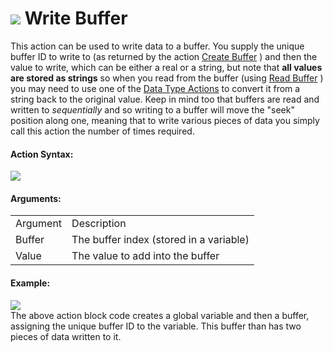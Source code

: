 #  ![](https://gms.magecorn.com/Manual/assets/Images/Scripting_Reference/Drag_And_Drop/Reference/Buffers/i_Buffers_Write_Buffer.png) Write Buffer

This action can be used to write data to a buffer. You supply the unique
buffer ID to write to (as returned by the action [Create
Buffer](Create_Buffer) ) and then the value to write, which can be
either a real or a string, but note that **all values are stored as
strings** so when you read from the buffer (using [Read
Buffer](Read_Buffer) ) you may need to use one of the [Data Type
Actions](../Data_Types/Data_Type_Actions) to convert it from a
string back to the original value. Keep in mind too that buffers are
read and written to *sequentially* and so writing to a buffer will move
the "seek" position along one, meaning that to write various pieces of
data you simply call this action the number of times required.

#### Action Syntax:

  
![](https://gms.magecorn.com/Manual/assets/Images/Scripting_Reference/Drag_And_Drop/Reference/Buffers/a_Buffers_Write_Buffer.png)  

#### Arguments:

|          |                                         |
|----------|-----------------------------------------|
| Argument | Description                             |
| Buffer   | The buffer index (stored in a variable) |
| Value    | The value to add into the buffer        |

#### Example:

  
![](https://gms.magecorn.com/Manual/assets/Images/Scripting_Reference/Drag_And_Drop/Reference/Buffers/e_Buffers_Create_Buffer.png)  
The above action block code creates a global variable and then a buffer,
assigning the unique buffer ID to the variable. This buffer than has two
pieces of data written to it.
